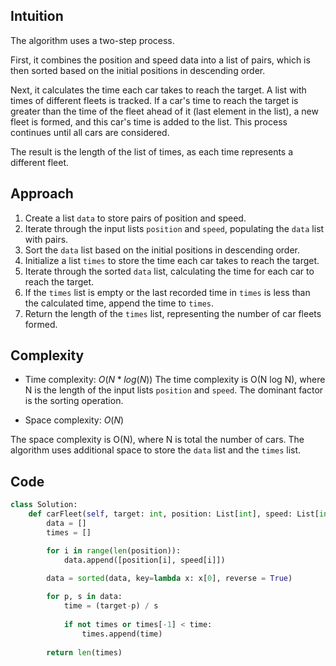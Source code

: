 ## Intuition

The algorithm uses a two-step process. 

First, it combines the position and speed data into a list of pairs, which is then sorted based on the initial positions in descending order. 

Next, it calculates the time each car takes to reach the target. A list with times of different fleets is tracked. If a car's time to reach the target is greater than the time of the fleet ahead of it (last element in the list), a new fleet is formed, and this car's time is added to the list. This process continues until all cars are considered. 

The result is the length of the list of times, as each time represents a different fleet. 

## Approach

1. Create a list `data` to store pairs of position and speed.
2. Iterate through the input lists `position` and `speed`, populating the `data` list with pairs.
3. Sort the `data` list based on the initial positions in descending order.
4. Initialize a list `times` to store the time each car takes to reach the target.
5. Iterate through the sorted `data` list, calculating the time for each car to reach the target.
6. If the `times` list is empty or the last recorded time in `times` is less than the calculated time, append the time to `times`.
7. Return the length of the `times` list, representing the number of car fleets formed.

## Complexity
- Time complexity: $O(N*log(N))$
The time complexity is O(N log N), where N is the length of the input lists `position` and `speed`. The dominant factor is the sorting operation.

- Space complexity: $O(N)$

The space complexity is O(N), where N is total the number of cars. The algorithm uses additional space to store the `data` list and the `times` list.

## Code
```python
class Solution:
    def carFleet(self, target: int, position: List[int], speed: List[int]) -> int:
        data = []
        times = []

        for i in range(len(position)):
            data.append([position[i], speed[i]])
        
        data = sorted(data, key=lambda x: x[0], reverse = True)

        for p, s in data:
            time = (target-p) / s
            
            if not times or times[-1] < time:
                times.append(time)
        
        return len(times)
```